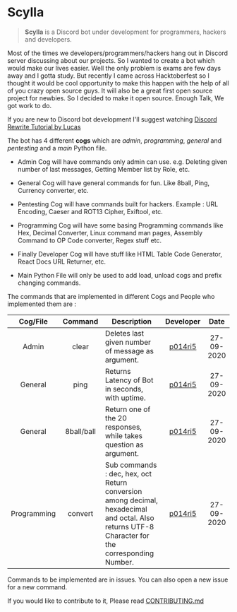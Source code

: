 # Scylla

>**Scylla** is a Discord bot under development for programmers, hackers and developers.

Most of the times we developers/programmers/hackers hang out in Discord server discussing about our projects. So I wanted to create a bot which would make our lives easier. Well the only problem is exams are few days away and I gotta study. But recently I came across Hacktoberfest so I thought it would be cool opportunity to make this happen with the help of all of you crazy open source guys. It will also be a great first open source project for newbies. So I decided to make it open source. Enough Talk, We got work to do.

If you are new to Discord bot development I'll suggest watching [Discord Rewrite Tutorial by Lucas](https://youtu.be/nW8c7vT6Hl4)

The bot has 4 different **cogs** which are *admin*, *programming*, *general* and *pentesting* and a *main* Python file.

- Admin Cog will have commands only admin can use. e.g. Deleting given number of last messages, Getting Member list by Role, etc.

- General Cog will have general commands for fun. Like 8ball, Ping, Currency converter, etc. 

- Pentesting Cog will have commands built for hackers. Example : URL Encoding, Caeser and ROT13 Cipher, Exiftool, etc.

- Programming Cog will have some basing Programming commands like Hex, Decimal Converter, Linux command man pages, Assembly Command to OP Code converter, Regex stuff etc.

- Finally Developer Cog will have stuff like HTML Table Code Generator, React Docs URL Returner, etc.

- Main Python File will only be used to add load, unload cogs and prefix changing commands.

The commands that are implemented in different Cogs and People who implemented them are :

|   Cog/File  |   Command  | Description                                                                                                                                     |               Developer               |    Date    |
|:-----------:|:----------:|-------------------------------------------------------------------------------------------------------------------------------------------------|:-------------------------------------:|:----------:|
|    Admin    |    clear   | Deletes last given number of message as argument.                                                                                               | [p014ri5](https://github.com/p014ri5) | 27-09-2020 |
|   General   |    ping    | Returns Latency of Bot in seconds, with uptime.                                                                                                 | [p014ri5](https://github.com/p014ri5) | 27-09-2020 |
|   General   | 8ball/ball | Return one of the 20 responses, while takes question as argument.                                                                               | [p014ri5](https://github.com/p014ri5) | 27-09-2020 |
| Programming |   convert  | Sub commands : dec, hex, oct Return conversion among decimal, hexadecimal and octal. Also returns UTF-8 Character for the corresponding Number. | [p014ri5](https://github.com/p014ri5) | 27-09-2020 |

Commands to be implemented are in issues. You can also open a new issue for a new command.

If you would like to contribute to it, Please read [CONTRIBUTING.md](https://github.com/p014ri5/scylla/blob/master/CONTRIBUTING.md)


